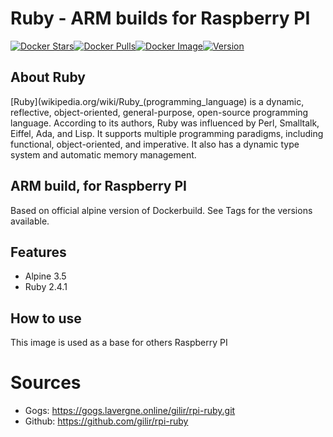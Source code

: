 # Ruby - ARM builds for Raspberry PI
[![Docker Stars](https://img.shields.io/docker/stars/gilir/rpi-ruby.svg?maxAge=2592000)](https://hub.docker.com/r/gilir/rpi-ruby/)[![Docker Pulls](https://img.shields.io/docker/pulls/gilir/rpi-ruby.svg?maxAge=2592000)](https://hub.docker.com/r/gilir/rpi-ruby/)[![Docker Image](https://images.microbadger.com/badges/image/gilir/rpi-ruby.svg)](https://microbadger.com/images/gilir/rpi-ruby "Get your own image badge on microbadger.com")[![Version](https://images.microbadger.com/badges/version/gilir/rpi-ruby.svg)](https://microbadger.com/images/gilir/rpi-ruby "Get your own version badge on microbadger.com")

## About Ruby
[Ruby](wikipedia.org/wiki/Ruby_(programming_language) is a dynamic, reflective, object-oriented, general-purpose, open-source programming language. According to its authors, Ruby was influenced by Perl, Smalltalk, Eiffel, Ada, and Lisp. It supports multiple programming paradigms, including functional, object-oriented, and imperative. It also has a dynamic type system and automatic memory management.

## ARM build, for Raspberry PI
Based on official alpine version of Dockerbuild. See Tags for the versions available.

## Features
- Alpine 3.5
- Ruby 2.4.1

## How to use
This image is used as a base for others Raspberry PI

# Sources
- Gogs: https://gogs.lavergne.online/gilir/rpi-ruby.git
- Github: https://github.com/gilir/rpi-ruby
